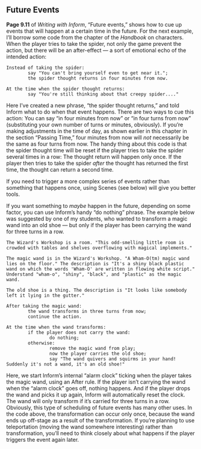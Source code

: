 ## Future Events

**Page 9.11** of _Writing with Inform_, “Future events,” shows how to cue up events that will happen at a certain time in the future. For the next example, I’ll borrow some code from the chapter of the _Handbook_ on characters. When the player tries to take the spider, not only the game prevent the action, but there will be an after-effect — a sort of emotional echo of the intended action:

```inform7
Instead of taking the spider:
        say "You can't bring yourself even to get near it.";
        the spider thought returns in four minutes from now.

At the time when the spider thought returns:
        say "You're still thinking about that creepy spider...."
```

Here I’ve created a new phrase, “the spider thought returns,” and told Inform what to do when that event happens. There are two ways to cue this action: You can say “in four minutes from now” or “in four turns from now” (substituting your own number of turns or minutes, obviously). If you’re making adjustments in the time of day, as shown earlier in this chapter in the section “Passing Time,” four minutes from now will _not_ necessarily be the same as four turns from now. The handy thing about this code is that the spider thought time will be reset if the player tries to take the spider several times in a row: The thought return will happen only once. If the player then tries to take the spider _after_ the thought has returned the first time, the thought can return a second time.

If you need to trigger a more complex series of events rather than something that happens once, using Scenes (see below) will give you better tools.

If you want something to _maybe_ happen in the future, depending on some factor, you can use Inform’s handy “do nothing” phrase. The example below was suggested by one of my students, who wanted to transform a magic wand into an old shoe — but only if the player has been carrying the wand for three turns in a row.

```inform7
The Wizard's Workshop is a room. "This odd-smelling little room is crowded with tables and shelves overflowing with magical implements."

The magic wand is in the Wizard's Workshop. "A Wham-O(tm) magic wand lies on the floor." The description is "It's a shiny black plastic wand on which the words 'Wham-O' are written in flowing white script." Understand "wham-o", "shiny", "black", and "plastic" as the magic wand.

The old shoe is a thing. The description is "It looks like somebody left it lying in the gutter."

After taking the magic wand:
        the wand transforms in three turns from now;
        continue the action.

At the time when the wand transforms:
        if the player does not carry the wand:
                do nothing;
        otherwise:
                remove the magic wand from play;
                now the player carries the old shoe;
                say "The wand quivers and squirms in your hand! Suddenly it's not a wand, it's an old shoe!"
```

Here, we start Inform’s internal “alarm clock” ticking when the player takes the magic wand, using an After rule. If the player isn’t carrying the wand when the “alarm clock” goes off, nothing happens. And if the player drops the wand and picks it up again, Inform will automatically reset the clock. The wand will only transform if it’s carried for three turns in a row. Obviously, this type of scheduling of future events has many other uses. In the code above, the transformation can occur only once, because the wand ends up off-stage as a result of the transformation. If you’re planning to use teleportation (moving the wand somewhere interesting) rather than transformation, you’ll need to think closely about what happens if the player triggers the event again later.
